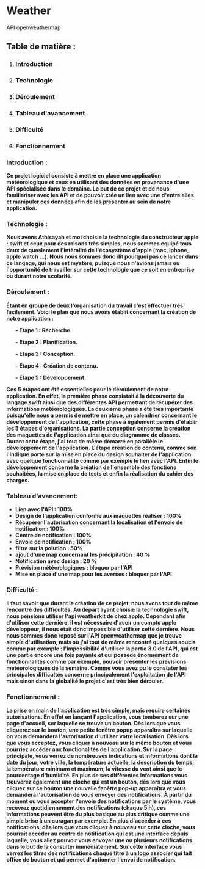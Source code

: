 # Weather
API openweathermap

<h2>Table de matière :</h2>

<ol>
 <li><h3><strong>Introduction</h3></li>
 <li><h3><strong>Technologie</h3></strong></li>
 <li><h3><strong>Déroulement</h3></strong></li>
 <li><h3><strong>Tableau d'avancement</h3></strong></li>
 <li><h3><strong>Difficulté</h3></strong></li>
 <li><h3><strong>Fonctionnement</h3></strong></li>
</ol>

<h3><strong>Introduction :</h3></strong>
Ce projet logiciel consiste à mettre en place une application météorologique et ceux en utilisant des données en provenance d'une API spécialisée 
dans le domaine. Le but de ce projet et de nous familiariser avec les API et de pouvoir crée un lien avec une d'entre elles et manipuler ces données 
afin de les présenter au sein de notre application.

<h3><strong>Technologie :</h3></strong>
Nous avons Athisayah et moi choisie la technologie du constructeur apple : swift et ceux pour des raisons très simples, nous sommes equipé tous deux de
quasiement l'intèralité de l'écosystème d'apple (mac, iphone, apple watch ...). Nous nous sommes donc dit pourquoi pas ce lancer dans ce langage, qui nous 
est mystère, puisque nous n'avions jamais eu l'opportunité de travailler sur cette technologie que ce soit en entreprise ou durant notre scolarité.<p>

<strong><h3>Déroulement :</h3></strong>
Étant en groupe de deux l'organisation du travail c'est effectuer très facilement. Voici le plan que nous avons établit concernant 
la création de notre application :<p>
 <strong><ul> - Etape 1 : Recherche.</ul></strong>
 <strong><ul> - Etape 2 : Planification.</ul></strong>
 <strong><ul> - Etape 3 : Conception.</ul></strong>
 <strong><ul> - Etape 4 : Création de contenu.</ul></strong>
 <strong><ul> - Etape 5 : Développement.</ul></strong>

<p>
Ces 5 étapes ont été essentielles pour le déroulement de notre application. En effet, la première phase consistait à la découverte du langage swift ainsi
que des différentes API permettant de récupérer des informations météorologiques. La deuxième phase a été très importante puisqu'elle nous a permis
de mettre en place, un calendrier concernant le développement de l'application, cette phase à également permis d'établir les 5 étapes d'organisations.
La partie conception concerne la création des maquettes de l'application ainsi que du diagramme de classes. Durant cette étape, j'ai tout de même démarré
en parallèle le développement de l'application. L'étape création de contenu, comme son l'indique porte sur la mise en place du design souhaiter 
de l'application avec quelque fonctionnalité comme par exemple le lien avec l'API. Enfin le développement concerne la création de l'ensemble
des fonctions souhaitées, la mise en place de tests et enfin la réalisation du cahier des charges.

<strong><h3>Tableau d'avancement:</h3></strong>
- Lien avec l'API : 100%
- Design de l'application conforme aux maquettes réaliser : 100%
- Récupérer l'autorisation concernant la localisation et l'envoie de notification : 100%
- Centre de notification : 100%
- Envoie de notification : 100%
- filtre sur la polution : 50%
- ajout d'une map concernant les précipitation : 40 %
- Notification avec design : 20 %
- Prévision météorologiques : bloquer par l'API
- Mise en place d'une map pour les averses : bloquer par l'API

<strong><h3>Difficulté :</h3></strong>
Il faut savoir que durant la création de ce projet, nous avons tout de même rencontré des difficultés. Au départ ayant choisie la technologie swift,
nous pensions utiliser l'api weatherkit de chez apple. Cependant afin d'utiliser cette dernière, il est nécessaire d'avoir un compte apple développeur,
il nous était donc impossible d'utiliser cette dernière. Nous nous sommes donc reposé sur l'API openweathermap que je trouve simple d'utilisation, 
mais où j'ai tout de même rencontré quelques soucis comme par exemple : l'impossibilité d'utiliser la partie 3.0 de l'API, qui est une partie encore 
une fois payante et qui possède énormément de fonctionnalités comme par exemple, pouvoir présenter les prévisions météorologiques de la semaine. 
Comme vous avez pu le constater les principales difficultés concerne principalement l'exploitation de l'API mais sinon dans la globalité 
le projet c'est très bien dérouler.

<strong><h3>Fonctionnement :</h3></strong>
La prise en main de l'application est très simple, mais require certaines autorisations. En effet en lançant l'application, vous tomberez sur une page d'accueil, sur laquelle se trouve un bouton. Dès lors que vous cliquerez sur le bouton, une petite fenêtre popup apparaîtra sur laquelle on vous demandera l'autorisation d'utiliser votre localisation. Dès lors que vous acceptez, vous cliquer à nouveau sur le même bouton et vous pourriez accéder aux fonctionalités de l'application. Sur la page principale, vous verrez de nombreuses indications et informations dont la date du jour, votre ville, la température actuelle, la description du temps, la température minimum et maximum, la vitesse du vent ainsi que le pourcentage d'humidité. En plus de ses diffèrentes informations vous trouverez également une cloche qui est un bouton, dès lors que vous cliquez sur ce bouton une nouvelle fenêtre pop-up apparaîtra et vous demandera l'autorisation de vous envoyer des notifications. À partir du moment où vous accepter l'envoie des notifications par le système, vous recevrez quotidiennement des notifications (chaque 5 h), ces informations peuvent être du plus basique au plus critique comme une simple brise à un ouragan par exemple. En plus d'accéder à ces notifications, dès lors que vous cliquez à nouveau sur cette cloche, vous pourrait accéder au centre de notification qui est une interface depuis laquelle, vous allez pouvoir vous envoyer une ou plusieurs notifications dans le but de la consulter immédiatement. Sur cette interface vous verrez les titres des notifications chaque titre à un logo associer qui fait office de bouton et qui permet d'actionner l'envoi de notification.
